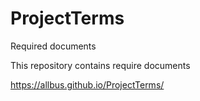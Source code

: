 # ProjectTerms
Required documents

This repository contains require documents

https://allbus.github.io/ProjectTerms/